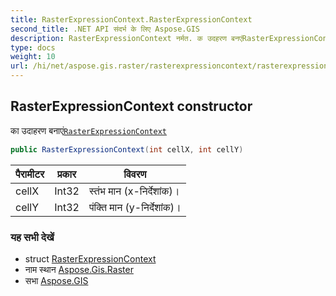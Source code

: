 ```yaml
---
title: RasterExpressionContext.RasterExpressionContext
second_title: .NET API संदर्भ के लिए Aspose.GIS
description: RasterExpressionContext नर्मत. क उदहरण बनएंRasterExpressionContext
type: docs
weight: 10
url: /hi/net/aspose.gis.raster/rasterexpressioncontext/rasterexpressioncontext/
---
```

## RasterExpressionContext constructor

का उदाहरण बनाएं[`RasterExpressionContext`](../)

```csharp
public RasterExpressionContext(int cellX, int cellY)
```

| पैरामीटर | प्रकार | विवरण |
| --- | --- | --- |
| cellX | Int32 | स्तंभ मान (x-निर्देशांक)। |
| cellY | Int32 | पंक्ति मान (y-निर्देशांक)। |

### यह सभी देखें

* struct [RasterExpressionContext](../)
* नाम स्थान [Aspose.Gis.Raster](../../rasterexpressioncontext/)
* सभा [Aspose.GIS](../../../)



